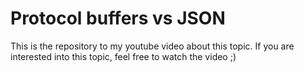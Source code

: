 # Protocol buffers vs JSON

This is the repository to my youtube video about this topic.
If you are interested into this topic, feel free to watch the video ;)
